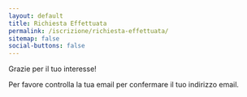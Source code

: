 ```yaml
---
layout: default
title: Richiesta Effettuata
permalink: /iscrizione/richiesta-effettuata/
sitemap: false
social-buttons: false
---
```


Grazie per il tuo interesse!

Per favore controlla la tua email per confermare il tuo indirizzo email.

